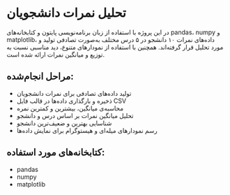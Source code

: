 # تحلیل نمرات دانشجویان

در این پروژه با استفاده از زبان برنامه‌نویسی پایتون و کتابخانه‌های pandas، numpy و matplotlib، داده‌های نمرات ۱۰ دانشجو در ۵ درس مختلف به‌صورت تصادفی تولید و مورد تحلیل قرار گرفته‌اند. همچنین با استفاده از نمودارهای متنوع، دید مناسبی نسبت به توزیع و میانگین نمرات ارائه شده است.

## مراحل انجام‌شده:

- تولید داده‌های تصادفی برای نمرات دانشجویان
- ذخیره و بارگذاری داده‌ها در قالب فایل CSV
- محاسبه‌ی میانگین، بیشترین و کمترین نمره
- تحلیل میانگین نمرات بر اساس درس و دانشجو
- شناسایی بهترین و ضعیف‌ترین دانشجو
- رسم نمودارهای میله‌ای و هیستوگرام برای نمایش داده‌ها

## کتابخانه‌های مورد استفاده:

- pandas  
- numpy  
- matplotlib
